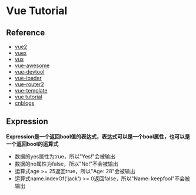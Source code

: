 # Vue Tutorial

## Reference
* [vue2](http://cn.vuejs.org/) 
* [vuex](https://github.com/vuejs/vuex)
* [vux](https://www.gitbook.com/book/vuxjs/vux)
* [vue-awesome](https://github.com/vuejs/awesome-vue)
* [vue-devtool](https://github.com/vuejs/vue-devtools)
* [vue-loader](https://vue-loader.vuejs.org/)
* [vue-router2](http://router.vuejs.org/zh-cn/)
* [vue-template](http://vuejs-templates.github.io/webpack/)
* [vue tutorial](https://github.com/keepfool/vue-tutorials) 
* [cnblogs](http://www.cnblogs.com/keepfool/p/5619070.html) 

## Expression  
**Expression是一个返回bool值的表达式，表达式可以是一个bool属性，也可以是一个返回bool的运算式**

* 数据的yes属性为true，所以"Yes!"会被输出  
* 数据的no属性为false，所以"No!"不会被输出  
* 运算式age >= 25返回true，所以"Age: 28"会被输出  
* 运算式name.indexOf('jack') >= 0返回false，所以"Name: keepfool"不会被输出   
